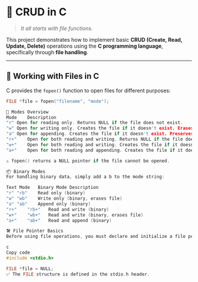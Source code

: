 # 🧾 CRUD in C
> *It all starts with file functions.*

This project demonstrates how to implement basic **CRUD (Create, Read, Update, Delete)** operations using the **C programming language**, specifically through **file handling**.

---

## 📁 Working with Files in C

C provides the `fopen()` function to open files for different purposes:

```c
FILE *file = fopen("filename", "mode");

🔧 Modes Overview
Mode	Description
"r"	Open for reading only. Returns NULL if the file does not exist.
"w"	Open for writing only. Creates the file if it doesn't exist. Erases the contents if it does.
"a"	Open for appending. Creates the file if it doesn't exist. Preserves existing content and appends new data.
"r+"	Open for both reading and writing. Returns NULL if the file doesn't exist.
"w+"	Open for both reading and writing. Creates the file if it doesn't exist. Erases content if it does.
"a+"	Open for both reading and appending. Creates the file if it doesn't exist. Appends new data to the end of the file.

⚠️ fopen() returns a NULL pointer if the file cannot be opened.

📦 Binary Modes
For handling binary data, simply add a b to the mode string:

Text Mode	Binary Mode	Description
"r"	"rb"	Read only (binary)
"w"	"wb"	Write only (binary, erases file)
"a"	"ab"	Append only (binary)
"r+"	"rb+"	Read and write (binary)
"w+"	"wb+"	Read and write (binary, erases file)
"a+"	"ab+"	Read and append (binary)

🛠 File Pointer Basics
Before using file operations, you must declare and initialize a file pointer:

c
Copy code
#include <stdio.h>

FILE *file = NULL;
✅ The FILE structure is defined in the stdio.h header.

